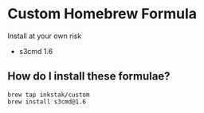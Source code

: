 # Custom Homebrew Formula

Install at your own risk

* s3cmd 1.6

## How do I install these formulae?
```
brew tap inkstak/custom
brew install s3cmd@1.6
```
